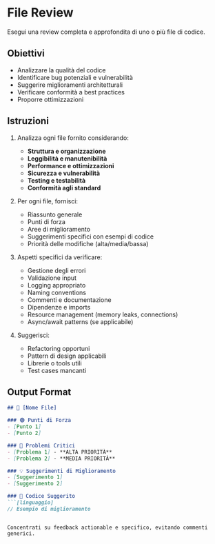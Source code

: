 # File Review

Esegui una review completa e approfondita di uno o più file di codice.

## Obiettivi

- Analizzare la qualità del codice
- Identificare bug potenziali e vulnerabilità
- Suggerire miglioramenti architetturali
- Verificare conformità a best practices
- Proporre ottimizzazioni

## Istruzioni

1. Analizza ogni file fornito considerando:
   - **Struttura e organizzazione**
   - **Leggibilità e manutenibilità** 
   - **Performance e ottimizzazioni**
   - **Sicurezza e vulnerabilità**
   - **Testing e testabilità**
   - **Conformità agli standard**

2. Per ogni file, fornisci:
   - Riassunto generale
   - Punti di forza
   - Aree di miglioramento
   - Suggerimenti specifici con esempi di codice
   - Priorità delle modifiche (alta/media/bassa)

3. Aspetti specifici da verificare:
   - Gestione degli errori
   - Validazione input
   - Logging appropriato
   - Naming conventions
   - Commenti e documentazione
   - Dipendenze e imports
   - Resource management (memory leaks, connections)
   - Async/await patterns (se applicabile)

4. Suggerisci:
   - Refactoring opportuni
   - Pattern di design applicabili
   - Librerie o tools utili
   - Test cases mancanti

## Output Format

```markdown
## 📁 [Nome File]

### 🟢 Punti di Forza
- [Punto 1]
- [Punto 2]

### 🔴 Problemi Critici
- [Problema 1] - **ALTA PRIORITÀ**
- [Problema 2] - **MEDIA PRIORITÀ**

### 💡 Suggerimenti di Miglioramento
- [Suggerimento 1]
- [Suggerimento 2]

### 🔧 Codice Suggerito
```[linguaggio]
// Esempio di miglioramento
```
```

Concentrati su feedback actionable e specifico, evitando commenti generici.